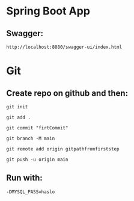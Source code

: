 # Spring Boot App
## Swagger:
```
http://localhost:8080/swagger-ui/index.html
```
# Git
## Create repo on github and then:
```
git init
```

```
git add .
```
```
git commit "firtCommit"
```
```
git branch -M main
```
```
git remote add origin gitpathfromfirststep
```
```
git push -u origin main
```

## Run with:
```
-DMYSQL_PASS=haslo
```